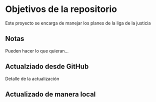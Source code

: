 # Objetivos de la repositorio

Este proyecto se encarga de manejar los planes de la liga de la justicia


## Notas
Pueden hacer lo que quieran...

## Actualziado desde GitHub
Detalle de la actualización

## Actualizado de manera local
